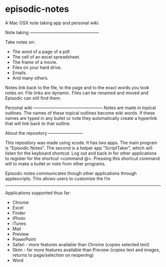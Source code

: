 episodic-notes
==============

A Mac OSX note taking app and personal wiki. 

Note taking ————————————————

Take notes on:
- The word of a page of a pdf.
- The cell of an excel spreadsheet.
- The frame of a movie.
- Files on your hard drive.
- Emails.
- And many others.

Notes link back to the file, to the page and to the exact words you took notes on. File links are dynamic. Files can be renamed and moved and Episodic can still find them.

Personal wiki ————————————————
Notes are made in topical outlines.  The names of these topical outlines become wiki words.  If these names are typed in any bullet or note they automatically create a hyperlink that will link back to that outline.


About the repository ————————

This repository was made using xcode. It has two apps. The main program is "Episodic Notes". The second is a helper app "ScriptTaker”, which will listen for the keyboard shortcut.  Log out and back in for other applications to register for the shortcut  <command @>. Pressing this shortcut command will to make a bullet or note from other programs.

Episodic notes communicates though other applications through applescripts.  This allows users to customize the I’m

--------------------------------------
Applications supported thus far:
- Chrome
- Excel
- Finder
- iPhoto
- iTunes
- Mail
- Preview
- PowerPoint
- Safari - more features available than Chrome (copies selected text)
- Skim - far more features available than Preview (copies text and images, returns to page/selection on reopening)
- Word